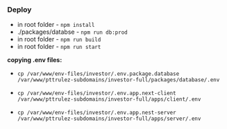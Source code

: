### Deploy
- in root folder 			- `npm install`
- ./packages/databse 	- `npm run db:prod`
- in root folder 			- `npm run build`
- in root folder 			- `npm run start`

**copying .env files:**
- `cp /var/www/env-files/investor/.env.package.database /var/www/pttrulez-subdomains/investor-full/packages/database/.env`

- `cp /var/www/env-files/investor/.env.app.next-client /var/www/pttrulez-subdomains/investor-full/apps/client/.env`

- `cp /var/www/env-files/investor/.env.app.nest-server /var/www/pttrulez-subdomains/investor-full/apps/server/.env`